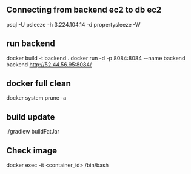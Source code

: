 ## Connecting from backend ec2 to db ec2
psql -U psleeze -h 3.224.104.14 -d propertysleeze -W

## run backend
docker build -t backend .
docker run -d -p 8084:8084 --name backend backend
http://52.44.56.95:8084/

## docker full clean
docker system prune -a

## build update
./gradlew buildFatJar

## Check image
docker exec -it <container_id> /bin/bash